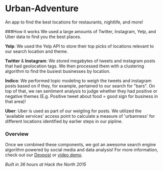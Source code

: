 # Urban-Adventure
An app to find the best locations for restaurants, nightlife, and more!

###How it works
We used a large amounts of Twitter, Instagram, Yelp, and Uber data to find you the best places. 

__Yelp__: We used the Yelp API to store their top picks of locations relevant to our search location and theme.

__Twitter__ & __Instagram__: We stored megabytes of tweets and instagram posts that had geolocation tags. We then processed them with a clustering algorithm to find the busiest businesses by location. 

__Indico__: We performed topic modeling to weigh the tweets and instagram posts based on if they, for example, pertained to our search for "bars". On top of that, we ran sentiment analysis to judge whether they had positive or negative themes (E.g. Positive tweet about food = good sign for business in that area)!

__Uber__: Uber is used as part of our weigting for posts. We utilized the 'available services' access point to calculate a measure of 'urbanness' for different locations identified by earlier steps in our pipline.  

### Overview

Once we combined these components, we got an awesome search engine algorithm powered by social media and data analysis! For more information, check out our [Devpost](http://devpost.com/software/urban-adventure) or [video demo](https://www.youtube.com/watch?v=bs2WjugDjAg). 

*Built in 36 hours at Hack the North 2015*